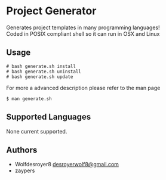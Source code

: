 # Project Generator
Generates project templates in many programming languages!  
Coded in POSIX compliant shell so it can run in OSX and Linux

## Usage
```console
# bash generate.sh install
# bash generate.sh uninstall
# bash generate.sh update
```
For more a advanced description please refer to the man page
```console
$ man generate.sh
```

## Supported Languages
None current supported.

## Authors
- Wolfdesroyer8 <desroyerwolf8@gmail.com>
- zaypers <NA>
